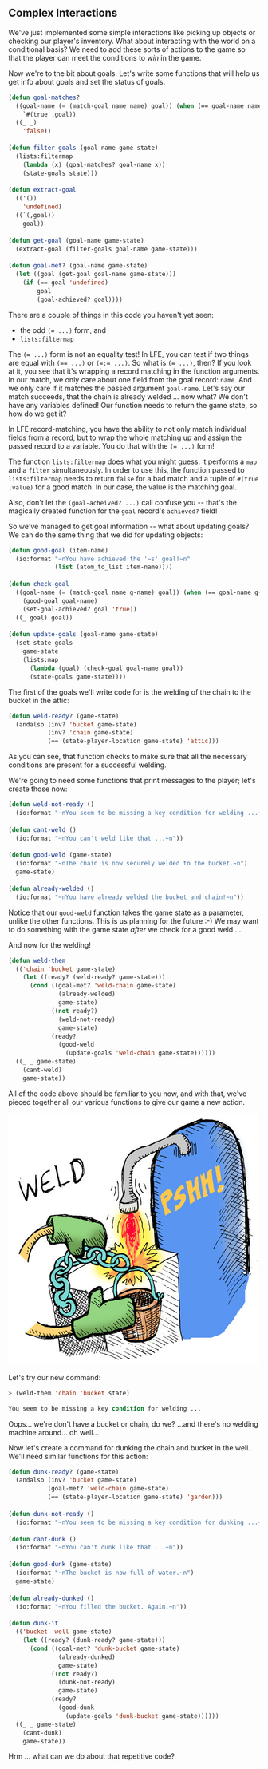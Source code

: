 ## Complex Interactions

We've just implemented some simple interactions like picking up objects or checking our player's inventory. What about interacting with the world on a conditional basis? We need to add these sorts of actions to the game so that the player can meet the conditions to *win* in the game.

Now we're to the bit about goals. Let's write some functions that will help us get info about goals and set the status of goals.

```lisp
(defun goal-matches?
  ((goal-name (= (match-goal name name) goal)) (when (== goal-name name))
    `#(true ,goal))
  ((_ _)
    'false))

(defun filter-goals (goal-name game-state)
  (lists:filtermap
    (lambda (x) (goal-matches? goal-name x))
    (state-goals state)))

(defun extract-goal
  (('())
    'undefined)
  ((`(,goal))
    goal))

(defun get-goal (goal-name game-state)
  (extract-goal (filter-goals goal-name game-state)))

(defun goal-met? (goal-name game-state)
  (let ((goal (get-goal goal-name game-state)))
    (if (== goal 'undefined)
        goal
        (goal-achieved? goal))))
```

There are a couple of things in this code you haven't yet seen:

* the odd ``(= ...)`` form, and
* ``lists:filtermap``

The ``(= ...)`` form is not an equality test! In LFE, you can test if two things are equal with ``(== ...)`` or ``(=:= ...)``. So what is ``(= ...)``, then? If you look at it, you see that it's wrapping a record matching in the function arguments. In our match, we only care about one field from the goal record: ``name``. And we only care if it matches the passed argument ``goal-name``. Let's say our match succeeds, that the chain is already welded ... now what? We don't have any variables defined! Our function needs to return the game state, so how do we get it?

In LFE record-matching, you have the ability to not only match individual fields from a record, but to wrap the whole matching up and assign the passed record to a variable. You do that with the ``(= ...)`` form!

The function ``lists:filtermap`` does what you might guess: it performs a ``map`` and a ``filter`` simultaneously. In order to use this, the function passed to ``lists:filtermap`` needs to return ``false`` for a bad match and a tuple of ``#(true ,value)`` for a good match. In our case, the value is the matching goal.

Also, don't let the ``(goal-acheived? ...)`` call confuse you -- that's the magically created function for the ``goal`` record's ``achieved?`` field!

So we've managed to get goal information -- what about updating goals? We can do the same thing that we did for updating objects:

```lisp
(defun good-goal (item-name)
  (io:format "~nYou have achieved the '~s' goal!~n"
             (list (atom_to_list item-name))))

(defun check-goal
  ((goal-name (= (match-goal name g-name) goal)) (when (== goal-name g-name))
    (good-goal goal-name)
    (set-goal-achieved? goal 'true))
  ((_ goal) goal))

(defun update-goals (goal-name game-state)
  (set-state-goals
    game-state
    (lists:map
      (lambda (goal) (check-goal goal-name goal))
      (state-goals game-state))))
```

The first of the goals we'll write code for is the welding of the chain to the bucket in the attic:

```lisp
(defun weld-ready? (game-state)
  (andalso (inv? 'bucket game-state)
           (inv? 'chain game-state)
           (== (state-player-location game-state) 'attic)))
```

As you can see, that function checks to make sure that all the necessary conditions are present for a successful welding.

We're going to need some functions that print messages to the player; let's create those now:

```lisp
(defun weld-not-ready ()
  (io:format "~nYou seem to be missing a key condition for welding ...~n"))

(defun cant-weld ()
  (io:format "~nYou can't weld like that ...~n"))

(defun good-weld (game-state)
  (io:format "~nThe chain is now securely welded to the bucket.~n")
  game-state)

(defun already-welded ()
  (io:format "~nYou have already welded the bucket and chain!~n"))
```

Notice that our ``good-weld`` function takes the game state as a parameter, unlike the other functions. This is us planning for the future :-) We may want to do something with the game state *after* we check for a good weld ...

And now for the welding!

```lisp
(defun weld-them
  (('chain 'bucket game-state)
    (let ((ready? (weld-ready? game-state)))
      (cond ((goal-met? 'weld-chain game-state)
              (already-welded)
              game-state)
            ((not ready?)
              (weld-not-ready)
              game-state)
            (ready?
              (good-weld
                (update-goals 'weld-chain game-state))))))
  ((_ _ game-state)
    (cant-weld)
    game-state))
```

All of the code above should be familiar to you now, and with that, we've pieced together all our various functions to give our game a new action.

![](../images/weld.jpg)

Let's try our new command:


```lisp
> (weld-them 'chain 'bucket state)
```
```lisp
You seem to be missing a key condition for welding ...
```

Oops... we're don't have a bucket or chain, do we? ...and there's no welding machine around... oh well...

Now let's create a command for dunking the chain and bucket in the well. We'll need similar functions for this action:

```lisp
(defun dunk-ready? (game-state)
  (andalso (inv? 'bucket game-state)
           (goal-met? 'weld-chain game-state)
           (== (state-player-location game-state) 'garden)))

(defun dunk-not-ready ()
  (io:format "~nYou seem to be missing a key condition for dunking ...~n"))

(defun cant-dunk ()
  (io:format "~nYou can't dunk like that ...~n"))

(defun good-dunk (game-state)
  (io:format "~nThe bucket is now full of water.~n")
  game-state)

(defun already-dunked ()
  (io:format "~nYou filled the bucket. Again.~n"))

(defun dunk-it
  (('bucket 'well game-state)
    (let ((ready? (dunk-ready? game-state)))
      (cond ((goal-met? 'dunk-bucket game-state)
              (already-dunked)
              game-state)
            ((not ready?)
              (dunk-not-ready)
              game-state)
            (ready?
              (good-dunk
                (update-goals 'dunk-bucket game-state))))))
  ((_ _ game-state)
    (cant-dunk)
    game-state))
```

Hrm ... what can we do about that repetitive code?

